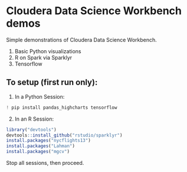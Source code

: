 # Cloudera Data Science Workbench demos
Simple demonstrations of Cloudera Data Science Workbench.

1. Basic Python visualizations
2. R on Spark via Sparklyr
3. Tensorflow

## To setup (first run only):
1. In a Python Session:
```Python
! pip install pandas_highcharts tensorflow
```

2. In an R Session:
```R
library("devtools")
devtools::install_github("rstudio/sparklyr")
install.packages("nycflights13")
install.packages("Lahman")
install.packages("mgcv")
```
Stop all sessions, then proceed.